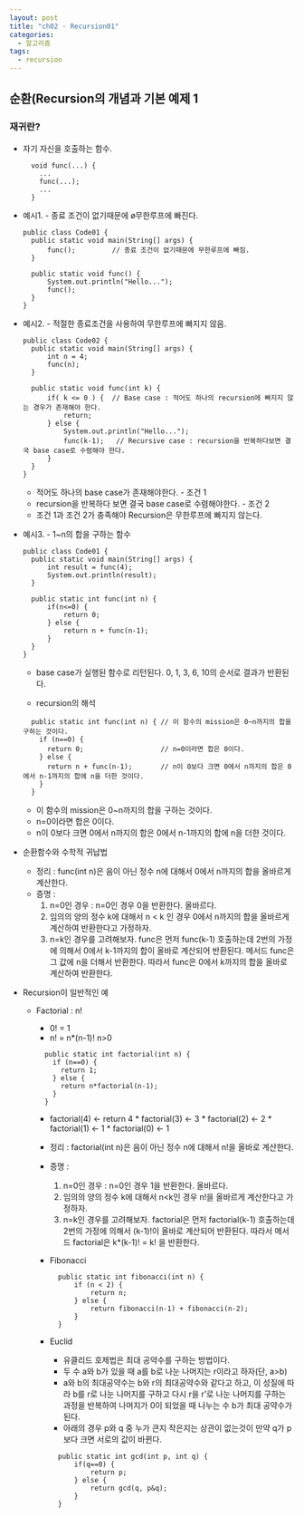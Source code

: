```yaml
---
layout: post
title: "ch02 - Recursion01"
categories:
  - 알고리즘
tags:
  - recursion
---
```


## 순환(Recursion의 개념과 기본 예제 1
### 재귀란?
* 자기 자신을 호출하는 함수.
  ```
    void func(...) {
      ...
      func(...);
      ...
    }
  ```

* 예시1. - 종료 조건이 없기때문에 ø무한루프에 빠진다.
  ```
  public class Code01 {
  	public static void main(String[] args) {
  		func();			// 종료 조건이 없기때문에 무한루프에 빠짐.
  	}

  	public static void func() {
  		System.out.println("Hello...");
  		func();
  	}
  }
  ```
* 예시2.  - 적절한 종료조건을 사용하여 무한루프에 빠지지 않음.
  ```
  public class Code02 {
  	public static void main(String[] args) {
  		int n = 4;
  		func(n);
  	}

  	public static void func(int k) {
  		if( k <= 0 ) {  // Base case : 적어도 하나의 recursion에 빠지지 않는 경우가 존재해야 한다.
  			return;
  		} else {        
  			System.out.println("Hello...");
  			func(k-1);   // Recursive case : recursion을 반복하다보면 결국 base case로 수렴해야 한다.
  		}
  	}
  }
  ```

  * 적어도 하나의 base case가 존재해야한다.  - 조건 1
  * recursion을 반복하다 보면 결국 base case로 수렴해야한다. - 조건 2
  * 조건 1과 조건 2가 충족해야 Recursion은 무한루프에 빠지지 않는다.

* 예시3.  - 1~n의 합을 구하는 함수
  ```
  public class Code01 {
  	public static void main(String[] args) {
  		int result = func(4);
  		System.out.println(result);
  	}

  	public static int func(int n) {
  		if(n<=0) {
  			return 0;
  		} else {
  			return n + func(n-1);			
  		}
  	}
  }
  ```

  * base case가 실행된 함수로 리턴된다. 0, 1, 3, 6, 10의 순서로 결과가 반환된다.

  * recursion의 해석
  ```
    public static int func(int n) { // 이 함수의 mission은 0~n까지의 합을 구하는 것이다.
      if (n==0) {
        return 0;                   // n=0이라면 합은 0이다.
      } else {
        return n + func(n-1);       // n이 0보다 크면 0에서 n까지의 합은 0에서 n-1까지의 합에 n을 더한 것이다.
      }
    }
  ```
  * 이 함수의 mission은 0~n까지의 합을 구하는 것이다.
  * n=0이라면 합은 0이다.
  * n이 0보다 크면 0에서 n까지의 합은 0에서 n-1까지의 합에 n을 더한 것이다.

* 순환함수와 수학적 귀납법
  * 정리 : func(int n)은 음이 아닌 정수 n에 대해서 0에서 n까지의 합을 올바르게 계산한다.
  * 증명 :
    1. n=0인 경우 : n=0인 경우 0을 반환한다. 올바르다.
    2. 임의의 양의 정수 k에 대해서 n < k 인 경우 0에서 n까지의 합을 올바르게 계산하여 반환한다고 가정하자.
    3. n=k인 경우를 고려해보자. func은 먼저 func(k-1) 호출하는데 2번의 가정에 의해서 0에서 k-1까지의 합이 올바로 계산되어 반환된다. 메서드 func은 그 값에 n을 더해서 반환한다. 따라서 func은 0에서 k까지의 합을 올바로 계산하여 반환한다.

* Recursion이 일반적인 예
  * Factorial : n!
    * 0! = 1
    * n! = n*(n-1)! n>0
    ```
      public static int factorial(int n) {
        if (n==0) {
          return 1;
        } else {
          return n*factorial(n-1);
        }
      }
    ```

    * factorial(4) <- return 4 * factorial(3) <- 3 * factorial(2) <- 2 * factorial(1) <- 1 * factorial(0) <- 1

    * 정리 : factorial(int n)은 음이 아닌 정수 n에 대해서 n!을 올바로 계산한다.
    * 증명 :
      1. n=0인 경우 : n=0인 경우 1을 반환한다. 올바르다.
      2. 임의의 양의 정수 k에 대해서 n<k인 경우 n!을 올바르게 계산한다고 가정하자.
      3. n=k인 경우를 고려해보자. factorial은 먼저 factorial(k-1) 호출하는데 2번의 가정에 의해서 (k-1)!이 올바로 계산되어 반환된다. 따라서 메서드 factorial은 k*(k-1)! = k! 을 반환한다.

    * Fibonacci
      ```
        public static int fibonacci(int n) {
      		if (n < 2) {
      			return n;
      		} else {
      			return fibonacci(n-1) + fibonacci(n-2);
      		}
      	}
      ```
    * Euclid
      * 유클리드 호제법은 최대 공약수를 구하는 방법이다.
      * 두 수 a와 b가 있을 때 a를 b로 나눈 나머지는 r이라고 하자(단, a>b)
      * a와 b의 최대공약수는 b와 r의 최대공약수와 같다고 하고, 이 성질에 따라 b를 r로 나눈 나머지를 구하고 다시 r을 r’로 나눈 나머지를 구하는 과정을 반복하여 나머지가 0이 되었을 때 나누는 수 b가 최대 공약수가 된다.
      * 아래의 경우 p와 q 중 누가 큰지 작은지는 상관이 없는것이 만약 q가 p보다 크면 서로의 값이 바뀐다.
      ```
        public static int gcd(int p, int q) {
      		if(q==0) {
      			return p;
      		} else {
      			return gcd(q, p&q);
      		}
      	}      
      ```
